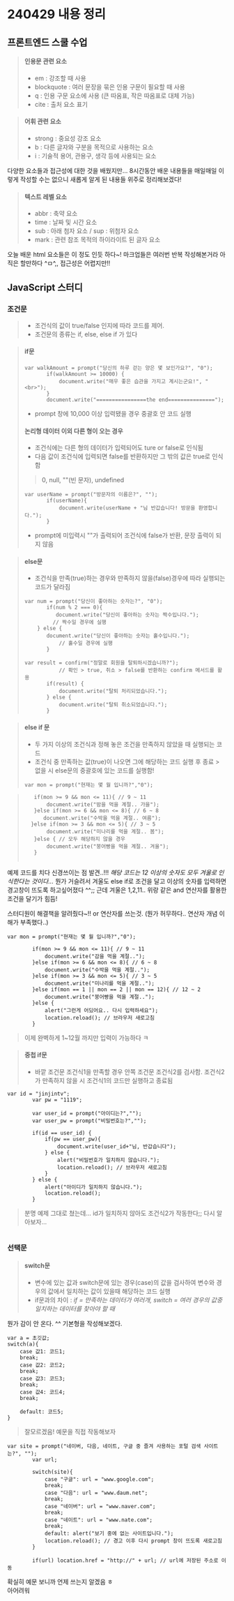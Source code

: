# 240429 내용 정리

## 프론트엔드 스쿨 수업
> #### 인용문 관련 요소
>- em : 강조할 때 사용 <br>
>- blockquote : 여러 문장을 묶은 인용 구문이 필요할 때 사용 <br>
>- q : 인용 구문 요소에 사용 (큰 따옴표, 작은 따옴표로 대체 가능) <br>
>- cite : 출처 요소 표기

> #### 어휘 관련 요소
>- strong : 중요성 강조 요소
>- b : 다른 글자와 구분을 목적으로 사용하는 요소
>- i : 기술적 용어, 관용구, 생각 등에 사용되는 요소

다양한 요소들과 접근성에 대한 것을 배웠지만... 8시간동안 배운 내용들을 매일매일 이렇게 작성할 수는 없으니 새롭게 알게 된 내용들 위주로 정리해보겠다!

> #### 텍스트 레벨 요소
>- abbr : 축약 요소
>- time : 날짜 및 시간 요소
>- sub : 아래 첨자 요소 / sup : 위첨자 요소
>- mark : 관련 참조 목적의 하이라이트 된 글자 요소

오늘 배운 html 요소들은 이 정도 인듯 하다~! 마크업들은 여러번 반복 작성해본거라 아직은 할만하다 ^ㅁ^,, 접근성은 어렵지만!!

## JavaScript 스터디

### 조건문
> - 조건식의 값이 true/false 인지에 따라 코드를 제어. <br>
> - 조건문의 종류는 if, else, else if 가 있다 <br>

> #### if문
>```
>var walkAmount = prompt("당신의 하루 걷는 양은 몇 보인가요?", "0");
>        if(walkAmount >= 10000) {
>            document.write("매우 좋은 습관을 가지고 계시는군요!", "<br>");
>        }
>        document.write("================the end===============");
>```
> - prompt 창에 10,000 이상 입력됐을 경우 중괄호 안 코드 실행 <br>
> #### 논리형 데이터 이외 다른 형이 오는 경우<br>
> - 조건식에는 다른 형의 데이터가 입력되어도 ture or false로 인식됨<br>
>- 다음 값이 조건식에 입력되면 false를 반환하지만 그 밖의 값은 true로 인식함<br>
> > 0, null, ""(빈 문자), undefined
>```
>var userName = prompt("방문자의 이름은?", "");
>        if(userName){
>            document.write(userName + "님 반갑습니다! 방문을 환영합니다.");
>        }
>```
> - prompt에 미입력시 ""가 출력되어 조건식에 false가 반환, 문장 출력이 되지 않음 <br>

> #### else문<br>
> - 조건식을 만족(true)하는 경우와 만족하지 않을(false)경우에 따라 실행되는 코드가 달라짐
>```
>var num = prompt("당신이 좋아하는 숫자는?", "0");
>        if(num % 2 === 0){
>           document.write("당신이 좋아하는 숫자는 짝수입니다.");
>          // 짝수일 경우에 실행
>     } else {
>        document.write("당신이 좋아하는 숫자는 홀수입니다.");
>            // 홀수일 경우에 실행
>        }
>```
>
>```
>var result = confirm("정말로 회원을 탈퇴하시겠습니까?");
>            // 확인 > true, 취소 > false를 반환하는 confirm 메서드를 활용            
>        if(result) {
>            document.write("탈퇴 처리되었습니다.");
>        } else {
>            document.write("탈퇴 취소되었습니다.");
>        }
>```

> #### else if 문<br>
> - 두 가지 이상의 조건식과 정해 놓은 조건을 만족하지 않았을 때 실행되는 코드<br>
> - 조건식 중 만족하는 값(true)이 나오면 그에 해당하는 코드 실행 후 종료 > 없을 시 else문의 중괄호에 있는 코드를 실행함!
>```
>var mon = prompt("현재는 몇 월 입니까?","0");
        
>        if(mon >= 9 && mon <= 11){ // 9 ~ 11
>            document.write("밤을 먹을 계절.. 가을");
>        }else if(mon >= 6 && mon <= 8){ // 6 ~ 8
 >           document.write("수박을 먹을 계절.. 여름");
 >       }else if(mon >= 3 && mon <= 5){ // 3 ~ 5
>            document.write("미나리를 먹을 계절.. 봄");
>        }else { // 모두 해당하지 않을 경우
>            document.write("붕어빵을 먹을 계절.. 겨울");
>        }
>```
예제 코드를 치다 신경쓰이는 점 발견..!!! *해당 코드는 12 이상의 숫자도 모두 겨울로 인식한다는 것이다...* 뭔가 거슬려서 겨울도 else if로 조건을 달고 이상의 숫자를 입력하면 경고창이 뜨도록 하고싶어졌다 ^^;;
근데 겨울은 1,2,11.. 위랑 같은 and 연산자를 활용한 조건을 달기가 힘듬!<br>

스터디원이 해결책을 알려줬다~!! or 연산자를 쓰는것. (뭔가 허무하다.. 연산자 개념 이해가 부족했다..)
```
var mon = prompt("현재는 몇 월 입니까?","0");
        
        if(mon >= 9 && mon <= 11){ // 9 ~ 11
            document.write("감을 먹을 계절..");
        }else if(mon >= 6 && mon <= 8){ // 6 ~ 8
            document.write("수박을 먹을 계절..");
        }else if(mon >= 3 && mon <= 5){ // 3 ~ 5
            document.write("미나리를 먹을 계절..");
        }else if(mon == 1 || mon == 2 || mon == 12){ // 12 ~ 2
            document.write("붕어빵을 먹을 계절..");
        }else {
            alert("그런게 어딨어요.. 다시 입력하세요");
            location.reload(); // 브라우저 새로고침
        }
```
> 이제 완벽하게 1~12월 까지만 입력이 가능하다 ㅋ<br>

> #### 중첩 if문<br>
> - 바깥 조건문 조건식1을 만족할 경우 안쪽 조건문 조건식2를 검사함. 조건식2가 만족하지 않을 시 조건식1의 코드만 실행하고 종료됨
```
var id = "jinjintv";
        var pw = "1119";

        var user_id = prompt("아이디는?","");
        var user_pw = prompt("비밀번호는?","");

        if(id == user_id) {
            if(pw == user_pw){
                document.write(user_id+"님, 반갑습니다");
            } else {
                alert("비밀번호가 일치하지 않습니다.");
                location.reload(); // 브라우저 새로고침
            }
        } else {
            alert("아이디가 일치하지 않습니다.");
            location.reload();
        }
```
> 분명 예제 그대로 쳤는데... id가 일치하지 않아도 조건식2가 작동한다;; 다시 알아보자...

```
```

### 선택문
> #### switch문
> - 변수에 있는 값과 switch문에 있는 경우(case)의 값을 검사하여 변수와 경우의 값에서 일치하는 값이 있을때 해당하는 코드 실행<br>
> - if문과의 차이 : *if = 만족하는 데이터가 여러개, switch = 여러 경우의 값중 일치하는 데이터를 찾아야 할 때*<br>

뭔가 감이 안 온다. ^^ 기본형을 작성해보겠다.
```
var a = 초깃값;
switch(a){
    case 값1: 코드1;
    break;
    case 값2: 코드2;
    break;
    case 값3: 코드3;
    break;
    case 값4: 코드4;
    break;

    default: 코드5;
}
```
> 잘모르겠음! 예문을 직접 작동해보자
```
var site = prompt("네이버, 다음, 네이트, 구글 중 즐겨 사용하는 포털 검색 사이트는?", "");
        var url;

        switch(site){
            case "구글": url = "www.google.com";
            break;
            case "다음": url = "www.daum.net";
            break;
            case "네이버": url = "www.naver.com";
            break;
            case "네이트": url = "www.nate.com";
            break;
            default: alert("보기 중에 없는 사이트입니다.");
            location.reload(); // 경고 이후 다시 prompt 창이 뜨도록 새로고침
        }

        if(url) location.href = "http://" + url; // url에 저장된 주소로 이동
```
확실히 예문 보니까 언제 쓰는지 알겠음 ㅎ<br>
아어려워
